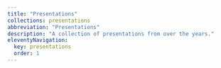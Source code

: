 ```yaml
---
title: "Presentations"
collections: presentations
abbreviation: "Presentations"
description: "A collection of presentations from over the years."
eleventyNavigation:
  key: presentations
  order: 1
---
```

